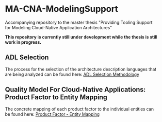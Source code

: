 # MA-CNA-ModelingSupport
Accompanying repository to the master thesis "Providing Tooling Support for Modeling Cloud-Native Application Architectures"

__This repository is currently still under development while the thesis is still work in progress.__

## ADL Selection

The process for the selection of the architecture description languages that are being analyzed can be found here: [ADL Selection Methodology](ADL_Literature_Search/README.md)


## Quality Model For Cloud-Native Applications: Product Factor to Entity Mapping

The concrete mapping of each product factor to the individual entities can be found here: [Product Factor - Entity Mapping](CNA_QualityModel_Entities/ProductFactor_Entity_Mapping.md)
